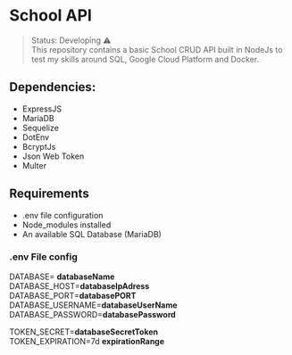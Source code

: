 # School API
> Status: Developing ⚠️ <br>
This repository contains a basic School CRUD API built in NodeJs to test my skills around SQL, Google Cloud Platform and Docker.

## Dependencies:
* ExpressJS
* MariaDB
* Sequelize
* DotEnv
* BcryptJs
* Json Web Token
* Multer

## Requirements
* .env file configuration
* Node_modules installed
* An available SQL Database (MariaDB)

### .env File config
DATABASE= __databaseName__ <br>
DATABASE_HOST=__databaseIpAdress__ <br>
DATABASE_PORT=__databasePORT__ <br>
DATABASE_USERNAME=__databaseUserName__ <br>
DATABASE_PASSWORD=__databasePassword__ <br>

TOKEN_SECRET=__databaseSecretToken__ <br>
TOKEN_EXPIRATION=7d __expirationRange__ <br>


